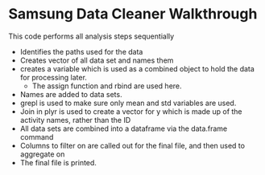 Samsung Data Cleaner Walkthrough
===================
This code performs all analysis steps sequentially

* Identifies the paths used for the data
* Creates vector of all data set and names them
* creates a variable which is used as a combined object to hold the data for processing later.  
	+ The assign function and rbind are used here.
* Names are added to data sets.
* grepl is used to make sure only mean and std variables are used.
* Join in plyr is used to create a vector for y which is made up of the activity names, rather than the ID
* All data sets are combined into a dataframe via the data.frame command
* Columns to filter on are called out for the final file, and then used to aggregate on
* The final file is printed. 
	